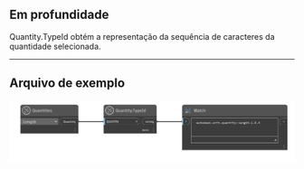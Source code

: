 ## Em profundidade
Quantity.TypeId obtém a representação da sequência de caracteres da quantidade selecionada.
___
## Arquivo de exemplo

![Quantity.TypeId](./DynamoUnits.Quantity.TypeId_img.png)
